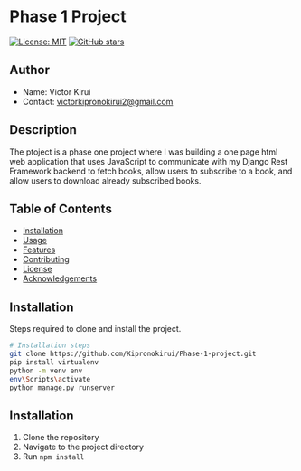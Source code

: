 # Phase 1 Project

[![License: MIT](https://img.shields.io/badge/License-MIT-yellow.svg)](https://opensource.org/licenses/MIT)
[![GitHub stars](https://img.shields.io/github/stars/yourusername/yourproject.svg)](https://github.com/yourusername/yourproject/stargazers)

## Author

- Name: Victor Kirui
- Contact: victorkipronokirui2@gmail.com

## Description

The ptoject is a phase one project where I was building a one page html web application that uses JavaScript to communicate with my Django Rest Framework backend to fetch books, allow users to subscribe to a book, and allow users to download already subscribed books.

## Table of Contents

- [Installation](#installation)
- [Usage](#usage)
- [Features](#features)
- [Contributing](#contributing)
- [License](#license)
- [Acknowledgements](#acknowledgements)

## Installation

Steps required to clone and install the project.

```bash
# Installation steps
git clone https://github.com/Kipronokirui/Phase-1-project.git
pip install virtualenv 
python -m venv env
env\Scripts\activate
python manage.py runserver

```

## Installation

1. Clone the repository
2. Navigate to the project directory
3. Run `npm install`